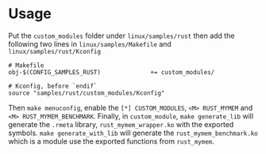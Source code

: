 # Usage
Put the `custom_modules` folder under `linux/samples/rust` then add the following two lines in `linux/samples/Makefile` and `linux/samples/rust/Kconfig`

```
# Makefile
obj-$(CONFIG_SAMPLES_RUST)				+= custom_modules/
```

```
# Kconfig, before `endif`
source "samples/rust/custom_modules/Kconfig"
```

Then `make menuconfig`, enable the `[*] CUSTOM_MODULES`, `<M> RUST_MYMEM` and `<M> RUST_MYMEM_BENCHMARK`. Finally, in `custom_module`, `make generate_lib` will generate the `.rmeta` library, `rust_mymem_wrapper.ko` with the exported symbols. `make generate_with_lib` will generate the `rust_mymem_benchmark.ko` which is a module use the exported functions from `rust_mymem`.